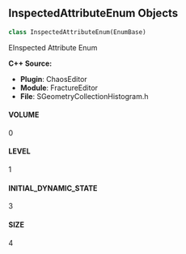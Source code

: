 ## InspectedAttributeEnum Objects

```python
class InspectedAttributeEnum(EnumBase)
```

EInspected Attribute Enum

**C++ Source:**

- **Plugin**: ChaosEditor
- **Module**: FractureEditor
- **File**: SGeometryCollectionHistogram.h

<a id="unreal.InspectedAttributeEnum.VOLUME"></a>

#### VOLUME

0

<a id="unreal.InspectedAttributeEnum.LEVEL"></a>

#### LEVEL

1

<a id="unreal.InspectedAttributeEnum.INITIAL_DYNAMIC_STATE"></a>

#### INITIAL_DYNAMIC_STATE

3

<a id="unreal.InspectedAttributeEnum.SIZE"></a>

#### SIZE

4

<a id="unreal.OutlinerItemNameEnum"></a>